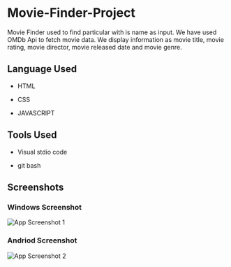 
# Movie-Finder-Project

Movie Finder used to find particular with is name as input. We have used OMDb Api to fetch movie data. We display information as movie title, movie rating, movie director, movie released date and movie genre.

## Language Used

- HTML

- CSS

- JAVASCRIPT

## Tools Used

- Visual stdio code

- git bash


## Screenshots

### Windows Screenshot
![App Screenshot 1](https://user-images.githubusercontent.com/71178215/183826725-3e844e4a-c0f2-41ec-bff5-342224ce37e2.png)


### Andriod Screenshot
![App Screenshot 2](https://user-images.githubusercontent.com/71178215/183826803-e0ca192d-efb6-4901-87d4-b8096c727954.png)
